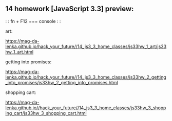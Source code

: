 ## 14 homework [JavaScript 3.3] preview:

: : fn + F12 === console : : 

art: 

https://mag-da-lenka.github.io/hack_your_future//14_js3_3_home_classes/js33hw_1_art/js33hw_1_art.html

getting into promises: 

https://mag-da-lenka.github.io/hack_your_future//14_js3_3_home_classes/js33hw_2_getting_into_promises/js33hw_2_getting_into_promises.html 

shopping cart:

https://mag-da-lenka.github.io//hack_your_future//14_js3_3_home_classes/js33hw_3_shopping_cart/js33hw_3_shopping_cart.html

